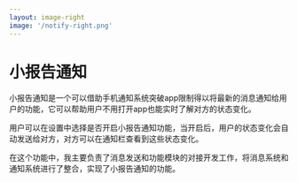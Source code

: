 ```yaml
---
layout: image-right
image: '/notify-right.png'
---
```


# 小报告通知

小报告通知是一个可以借助手机通知系统突破app限制得以将最新的消息通知给用户的功能，它可以帮助用户不用打开app也能实时了解对方的状态变化。

用户可以在设置中选择是否开启小报告通知功能，当开启后，用户的状态变化会自动发送给对方，对方可以在通知栏查看到这些状态变化。

在这个功能中，我主要负责了消息发送和功能模块的对接开发工作，将消息系统和通知系统进行了整合，实现了小报告通知的功能。